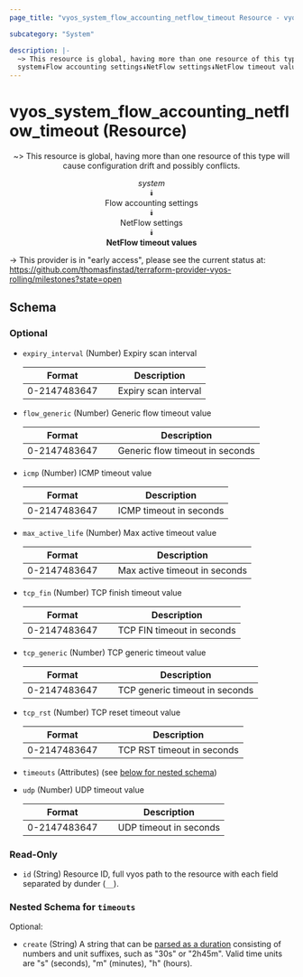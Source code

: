 ```yaml
---
page_title: "vyos_system_flow_accounting_netflow_timeout Resource - vyos"

subcategory: "System"

description: |- 
  ~> This resource is global, having more than one resource of this type will cause configuration drift and possibly conflicts.
  system⯯Flow accounting settings⯯NetFlow settings⯯NetFlow timeout values
---
```


# vyos_system_flow_accounting_netflow_timeout (Resource)
<center>

~> This resource is global, having more than one resource of this type will cause configuration drift and possibly conflicts.

*system*  
⯯  
Flow accounting settings  
⯯  
NetFlow settings  
⯯  
**NetFlow timeout values**


</center>

-> This provider is in "early access", please see the current status at: https://github.com/thomasfinstad/terraform-provider-vyos-rolling/milestones?state=open

## Schema

### Optional

- `expiry_interval` (Number) Expiry scan interval

    |Format        &emsp;|Description           |
    |----------------|------------------------|
    |0-2147483647  &emsp;|Expiry scan interval  |
- `flow_generic` (Number) Generic flow timeout value

    |Format        &emsp;|Description                      |
    |----------------|-----------------------------------|
    |0-2147483647  &emsp;|Generic flow timeout in seconds  |
- `icmp` (Number) ICMP timeout value

    |Format        &emsp;|Description              |
    |----------------|---------------------------|
    |0-2147483647  &emsp;|ICMP timeout in seconds  |
- `max_active_life` (Number) Max active timeout value

    |Format        &emsp;|Description                    |
    |----------------|---------------------------------|
    |0-2147483647  &emsp;|Max active timeout in seconds  |
- `tcp_fin` (Number) TCP finish timeout value

    |Format        &emsp;|Description                 |
    |----------------|------------------------------|
    |0-2147483647  &emsp;|TCP FIN timeout in seconds  |
- `tcp_generic` (Number) TCP generic timeout value

    |Format        &emsp;|Description                     |
    |----------------|----------------------------------|
    |0-2147483647  &emsp;|TCP generic timeout in seconds  |
- `tcp_rst` (Number) TCP reset timeout value

    |Format        &emsp;|Description                 |
    |----------------|------------------------------|
    |0-2147483647  &emsp;|TCP RST timeout in seconds  |
- `timeouts` (Attributes) (see [below for nested schema](#nestedatt--timeouts))
- `udp` (Number) UDP timeout value

    |Format        &emsp;|Description             |
    |----------------|--------------------------|
    |0-2147483647  &emsp;|UDP timeout in seconds  |

### Read-Only

- `id` (String) Resource ID, full vyos path to the resource with each field separated by dunder (`__`).

<a id="nestedatt--timeouts"></a>
### Nested Schema for `timeouts`

Optional:

- `create` (String) A string that can be [parsed as a duration](https://pkg.go.dev/time#ParseDuration) consisting of numbers and unit suffixes, such as &#34;30s&#34; or &#34;2h45m&#34;. Valid time units are &#34;s&#34; (seconds), &#34;m&#34; (minutes), &#34;h&#34; (hours).  
